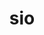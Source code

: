 ---
title: "sio"
layout: cache
categories: [package, develop]
meta: {"versions": ["0.2"], "compilers": ["gcc@=11.4.0"], "oss": ["ubuntu22.04"], "platforms": ["linux"], "targets": ["x86_64_v3"], "stacks": ["hep", "root"], "num_specs": 2, "num_specs_by_stack": {"hep": 2, "root": 2}}
spec_details: [{"hash": "7355s3n6fagk7isdjndrliesonzndp62", "compiler": "gcc@=11.4.0", "versions": ["0.2"], "os": "ubuntu22.04", "platform": "linux", "target": "x86_64_v3", "variants": ["build_system=cmake", "build_type=Release", "+builtin_zlib", "cxxstd=17", "generator=make", "~ipo"], "stacks": ["hep", "root"], "size": "-", "tarball": "https://binaries.spack.io/develop/build_cache/linux-ubuntu22.04-x86_64_v3/gcc-11.4.0/sio-0.2/linux-ubuntu22.04-x86_64_v3-gcc-11.4.0-sio-0.2-7355s3n6fagk7isdjndrliesonzndp62.spack"}, {"hash": "d6ha2v2eb4rnn3aselncd672sgw5mkeo", "compiler": "gcc@=11.4.0", "versions": ["0.2"], "os": "ubuntu22.04", "platform": "linux", "target": "x86_64_v3", "variants": ["build_system=cmake", "build_type=Release", "+builtin_zlib", "cxxstd=17", "generator=make", "~ipo"], "stacks": ["hep", "root"], "size": "-", "tarball": "https://binaries.spack.io/develop/build_cache/linux-ubuntu22.04-x86_64_v3/gcc-11.4.0/sio-0.2/linux-ubuntu22.04-x86_64_v3-gcc-11.4.0-sio-0.2-d6ha2v2eb4rnn3aselncd672sgw5mkeo.spack"}]
---